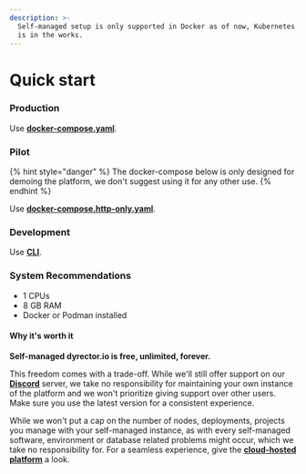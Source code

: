 ```yaml
---
description: >-
  Self-managed setup is only supported in Docker as of now, Kubernetes support
  is in the works.
---
```


# Quick start

### Production

Use [**docker-compose.yaml**](https://github.com/dyrector-io/dyrectorio/blob/develop/docker-compose.yaml).

### Pilot

{% hint style="danger" %}
The docker-compose below is only designed for demoing the platform, we don't suggest using it for any other use.
{% endhint %}

Use [**docker-compose.http-only.yaml**](https://github.com/dyrector-io/dyrectorio/blob/develop/docker-compose.http-only.yaml).

### Development

Use [**CLI**](cli.md).

### System Recommendations

* 1 CPUs
* 8 GB RAM
* Docker or Podman installed

#### Why it's worth it

**Self-managed dyrector.io is free, unlimited, forever.**

This freedom comes with a trade-off. While we'll still offer support on our [**Discord**](https://discord.gg/pZWbd4fxga) server, we take no responsibility for maintaining your own instance of the platform and we won't prioritize giving support over other users. Make sure you use the latest version for a consistent experience.

While we won't put a cap on the number of nodes, deployments, projects you manage with your self-managed instance, as with every self-managed software, environment or database related problems might occur, which we take no responsibility for. For a seamless experience, give the [**cloud-hosted platform**](../tutorials/getting-started.md) a look.
